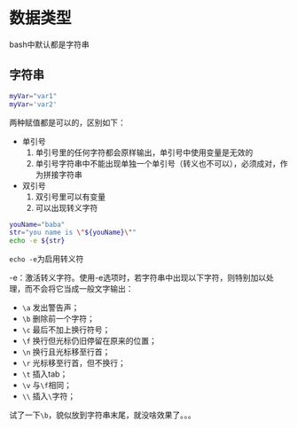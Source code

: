 # 数据类型

bash中默认都是字符串
## 字符串
```bash
myVar="var1"
myVar='var2'
```

两种赋值都是可以的，区别如下：
* 单引号
  1. 单引号里的任何字符都会原样输出，单引号中使用变量是无效的
  2. 单引号字符串中不能出现单独一个单引号（转义也不可以），必须成对，作为拼接字符串
* 双引号
  1. 双引号里可以有变量
  2. 可以出现转义字符

```bash
youName="baba"
str="you name is \"${youName}\""
echo -e ${str}
```

`echo -e`为启用转义符

-e：激活转义字符。使用-e选项时，若字符串中出现以下字符，则特别加以处理，而不会将它当成一般文字输出：
* `\a` 发出警告声；
* `\b` 删除前一个字符；
* `\c` 最后不加上换行符号；
* `\f` 换行但光标仍旧停留在原来的位置；
* `\n` 换行且光标移至行首；
* `\r` 光标移至行首，但不换行；
* `\t` 插入tab；
* `\v` 与`\f`相同；
* `\\` 插入`\`字符；

试了一下`\b`，貌似放到字符串末尾，就没啥效果了。。。
